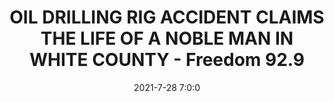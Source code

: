 ---
"title": "OIL DRILLING RIG ACCIDENT CLAIMS THE LIFE OF A NOBLE MAN IN WHITE COUNTY - Freedom 92.9"
"date": "2021-7-28 7:0:0"
"feed_name": "GOOGLENEWSDRILLING"
"feed_website": "https://news.google.com/search?q=drilling%2Bincident&hl=en-US&gl=US&ceid=US:en"
"feed_rss": "https://news.google.com/rss/search?q=drilling%2Bincident&hl=en-US&gl=US&ceid=US:en"
"link": "https://www.freedom929.com/2021/07/28/91051/"
"file": "_posts/2021-1-1-b49a166993ca95cd5d9a8e9de2df1c0e7e0f3af9.md"
"accident": "1"
"drilling": "1"
---